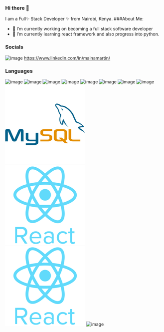 ### Hi there 👋



I am a Full✨ Stack Developer ✨ from Nairobi, Kenya.
###About Me:
- 🔭 I’m currently working on becoming a full stack software developer
- 🌱 I’m currently learning react framework and also progress into python.


### Socials
![image](https://github.com/TintinSDev/TinTinSDev/assets/69876670/99450d0d-02e2-406a-9a00-af25bcae25a7)
https://www.linkedin.com/in/mainamartin/


### Languages
![image](https://github.com/TintinSDev/TinTinSDev/assets/69876670/bfd44982-4f24-408b-852f-3f88bb95c9c8) ![image](https://github.com/TintinSDev/TinTinSDev/assets/69876670/26ebe0bf-8511-418b-bfba-76d6f52ade84) ![image](https://github.com/TintinSDev/TinTinSDev/assets/69876670/052f2cfd-e27b-43b4-b949-ffaea0ca7c6b) ![image](https://github.com/TintinSDev/TinTinSDev/assets/69876670/c8e6b70f-68f8-4405-9363-cb79208cd250) ![image](https://github.com/TintinSDev/TinTinSDev/assets/69876670/f63d6380-4f5e-499d-96c2-c40e88fa3936) ![image](https://github.com/TintinSDev/TinTinSDev/assets/69876670/491604b1-a1ca-467c-b019-e6bf6933a365) ![image](https://github.com/TintinSDev/TinTinSDev/assets/69876670/65b65335-f26c-411e-ad67-a2aba43d4941) ![image](https://github.com/TintinSDev/TinTinSDev/assets/69876670/159d89d2-7540-4271-964b-e03e93a5745d)  ![image](https://github.com/devicons/devicon/raw/master/icons/mysql/mysql-original-wordmark.svg)  ![image](https://github.com/devicons/devicon/raw/master/icons/react/react-original-wordmark.svg) ![image](https://github.com/devicons/devicon/blob/master/icons/react/react-original-wordmark.svg)  ![image](https://github.com/TintinSDev/TinTinSDev/assets/69876670/d9f87b46-c523-4f7f-a25b-2697031057f5)










